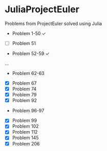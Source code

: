 JuliaProjectEuler
=================

Problems from ProjectEuler solved using Julia

- Problem 1-50  ✓
- [ ] Problem 51
- Problem 52-59 ✓

...

- Problem 62-63
- [X] Problem 67
- [X] Problem 74
- [X] Problem 79
- [X] Problem 92
- Problem 96-97
- [X] Problem 99
- [X] Problem 102
- [X] Problem 112
- [X] Problem 145
- [X] Problem 206
